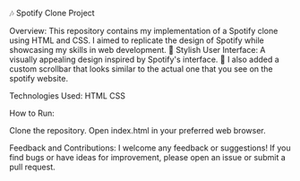🎶 Spotify Clone Project

Overview:
This repository contains my implementation of a Spotify clone using HTML and CSS. I aimed to replicate the design of Spotify while showcasing my skills in web development.
🎨 Stylish User Interface: A visually appealing design inspired by Spotify's interface.
📜 I also added a custom scrollbar that looks similar to the actual one that you see on the spotify website.

Technologies Used:
HTML
CSS

How to Run:

Clone the repository.
Open index.html in your preferred web browser.

Feedback and Contributions:
I welcome any feedback or suggestions! If you find bugs or have ideas for improvement, please open an issue or submit a pull request.
